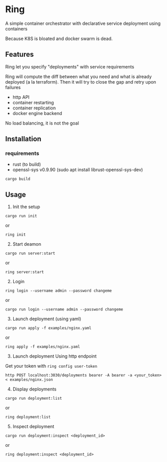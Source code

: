 # Ring

A simple container orchestrator with declarative service deployment using containers 

Because K8S is bloated and docker swarm is dead.

## Features 

Ring let you specify "deployments" with service requirements

Ring will compute the diff between what you need and what is already deployed (a la terraform).
Then it will try to close the gap and retry upon failures

- http API
- container restarting
- container replication
- docker engine backend

No load balancing, it is not the goal

## Installation 

### requirements

- rust (to build)
- openssl-sys v0.9.90 (sudo apt install librust-openssl-sys-dev)

```cargo build```

## Usage 

1. Init the setup

```cargo run init```

or 

```ring init```

2. Start deamon

```cargo run server:start```

or

```ring server:start```

2. Login

```ring login --username admin --password changeme```

or 

```cargo run login --username admin --password changeme```

3. Launch deployment (using yaml)

```cargo run apply -f examples/nginx.yaml```

or 

```ring apply -f examples/nginx.yaml```

3. Launch deployment Using http endpoint

Get your token with ``` ring config user-token ```

```http POST localhost:3030/deployments bearer -A bearer -a <your_token> < examples/nginx.json``` 


4. Display deployments

```cargo run deployment:list```

or

```ring deployment:list```

5. Inspect deployment

```cargo run deployment:inspect <deployment_id>```

or

```ring deployment:inspect <deployment_id>```